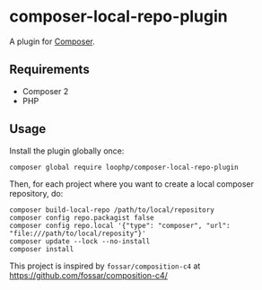 # composer-local-repo-plugin

A plugin for [Composer][composer website].

## Requirements

- Composer 2
- PHP 

## Usage

Install the plugin globally once:

```
composer global require loophp/composer-local-repo-plugin
```

Then, for each project where you want to create a local composer repository, do:

```
composer build-local-repo /path/to/local/repository
composer config repo.packagist false
composer config repo.local '{"type": "composer", "url": "file:///path/to/local/reposity"}'
composer update --lock --no-install
composer install
```

This project is inspired by `fossar/composition-c4` at https://github.com/fossar/composition-c4/

[composer website]: https://getcomposer.org/
